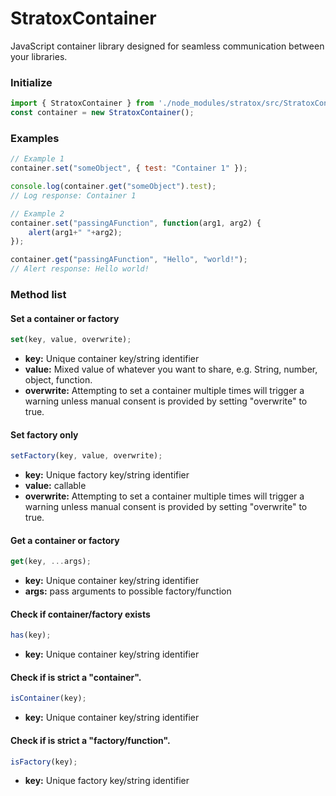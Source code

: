 
# StratoxContainer
JavaScript container library designed for seamless communication between your libraries.

### Initialize
```js
import { StratoxContainer } from './node_modules/stratox/src/StratoxContainer.js';
const container = new StratoxContainer();
```

### Examples
```javascript
// Example 1
container.set("someObject", { test: "Container 1" });

console.log(container.get("someObject").test);
// Log response: Container 1

// Example 2
container.set("passingAFunction", function(arg1, arg2) {
	alert(arg1+" "+arg2);
});

container.get("passingAFunction", "Hello", "world!");
// Alert response: Hello world!
```
### Method list
#### Set a container or factory
```javascript
set(key, value, overwrite);
```
 - **key:** Unique container key/string identifier
 - **value:** Mixed value of whatever you want to share, e.g. String, number, object, function.
 - **overwrite:** Attempting to set a container multiple times will trigger a warning unless manual consent is provided by setting "overwrite" to true.

#### Set factory only
```javascript
setFactory(key, value, overwrite);
```
 - **key:** Unique factory key/string identifier
 - **value:** callable
 - **overwrite:** Attempting to set a container multiple times will trigger a warning unless manual consent is provided by setting "overwrite" to true.

#### Get a container or factory
```javascript
get(key, ...args);
```

 - **key:** Unique container key/string identifier
 - **args:** pass arguments to possible factory/function

#### Check if container/factory exists
```javascript
has(key);
```
 - **key:** Unique container key/string identifier

#### Check if is strict a "container".
```javascript
isContainer(key);
```

 - **key:** Unique container key/string identifier

#### Check if is strict a "factory/function".
```javascript
isFactory(key);
```
 - **key:** Unique factory key/string identifier


